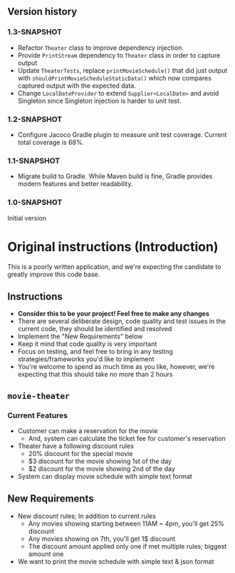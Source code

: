 ## Version history
### 1.3-SNAPSHOT
* Refactor `Theater` class to improve dependency injection.
* Provide `PrintStream` dependency to `Theater` class in order to capture output
* Update `TheaterTests`, replace `printMovieSchedule()` that did just output with `shouldPrintMovieScheduleStaticData()` which now compares captured output with the expected data.
* Change `LocalDateProvider` to extend `Supplier<LocalDate>` and avoid Singleton since Singleton injection is harder to unit test.

### 1.2-SNAPSHOT
* Configure Jacoco Gradle plugin to measure unit test coverage. Current total coverage is 68%.

### 1.1-SNAPSHOT
* Migrate build to Gradle. While Maven build is fine, Gradle provides modern features and better readability.

### 1.0-SNAPSHOT
Initial version


# Original instructions (Introduction)

This is a poorly written application, and we're expecting the candidate to greatly improve this code base.

## Instructions
* **Consider this to be your project! Feel free to make any changes**
* There are several deliberate design, code quality and test issues in the current code, they should be identified and resolved
* Implement the "New Requirements" below
* Keep it mind that code quality is very important
* Focus on testing, and feel free to bring in any testing strategies/frameworks you'd like to implement
* You're welcome to spend as much time as you like, however, we're expecting that this should take no more than 2 hours

## `movie-theater`

### Current Features
* Customer can make a reservation for the movie
  * And, system can calculate the ticket fee for customer's reservation
* Theater have a following discount rules
  * 20% discount for the special movie
  * $3 discount for the movie showing 1st of the day
  * $2 discount for the movie showing 2nd of the day
* System can display movie schedule with simple text format

## New Requirements
* New discount rules; In addition to current rules
  * Any movies showing starting between 11AM ~ 4pm, you'll get 25% discount
  * Any movies showing on 7th, you'll get 1$ discount
  * The discount amount applied only one if met multiple rules; biggest amount one
* We want to print the movie schedule with simple text & json format